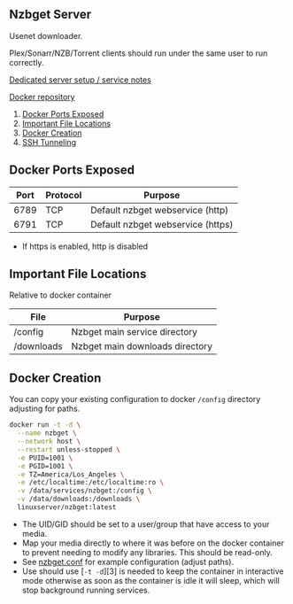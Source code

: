 Nzbget Server
-------------
Usenet downloader.

Plex/Sonarr/NZB/Torrent clients should run under the same user to run correctly.

[Dedicated server setup / service notes](nzbget-dedicated.md)

[Docker repository][1]

1. [Docker Ports Exposed](#docker-ports-exposed)
1. [Important File Locations](#important-file-locations)
1. [Docker Creation](#docker-creation)
1. [SSH Tunneling](#ssh-tunneling)

Docker Ports Exposed
--------------------

| Port | Protocol | Purpose                           |
|------|----------|-----------------------------------|
| 6789 | TCP      | Default nzbget webservice (http)  |
| 6791 | TCP      | Default nzbget webservice (https) |
 * If https is enabled, http is disabled

Important File Locations
------------------------
Relative to docker container

| File       | Purpose                         |
|------------|---------------------------------|
| /config    | Nzbget main service directory   |
| /downloads | Nzbget main downloads directory |

Docker Creation
---------------
You can copy your existing configuration to docker `/config` directory
adjusting for paths.

```bash
docker run -t -d \
  --name nzbget \
  --network host \
  --restart unless-stopped \
  -e PUID=1001 \
  -e PGID=1001 \
  -e TZ=America/Los_Angeles \
  -e /etc/localtime:/etc/localtime:ro \
  -v /data/services/nzbget:/config \
  -v /data/downloads:/downloads \
  linuxserver/nzbget:latest
```
 * The UID/GID should be set to a user/group that have access to your media.
 * Map your media directly to where it was before on the docker container to
   prevent needing to modify any libraries. This should be read-only.
 * See [nzbget.conf](nzbget.conf) for example configuration (adjust paths).
 * Use should use [`-t -d`][3] is needed to keep the container in interactive
   mode otherwise as soon as the container is idle it will sleep, which will
   stop background running services.

[1]: https://hub.docker.com/r/linuxserver/nzbget/